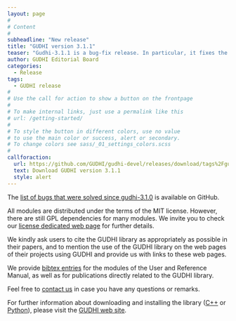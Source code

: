 ```yaml
---
layout: page
#
# Content
#
subheadline: "New release"
title: "GUDHI version 3.1.1"
teaser: "Gudhi-3.1.1 is a bug-fix release. In particular, it fixes the installation of the Python representation module."
author: GUDHI Editorial Board
categories:
  - Release
tags:
  - GUDHI release
#
# Use the call for action to show a button on the frontpage
#
# To make internal links, just use a permalink like this
# url: /getting-started/
#
# To style the button in different colors, use no value
# to use the main color or success, alert or secondary.
# To change colors see sass/_01_settings_colors.scss
#
callforaction:
  url: https://github.com/GUDHI/gudhi-devel/releases/download/tags%2Fgudhi-release-3.1.1/gudhi.3.1.1.tar.gz
  text: Download GUDHI version 3.1.1
  style: alert
---
```


The [list of bugs that were solved since gudhi-3.1.0](https://github.com/GUDHI/gudhi-devel/issues?q=label%3A3.1.1+is%3Aclosed) is available on GitHub.

All modules are distributed under the terms of the MIT license.
However, there are still GPL dependencies for many modules. We invite you to check our [license dedicated web page](https://gudhi.inria.fr/licensing/) for further details.

We kindly ask users to cite the GUDHI library as appropriately as possible in their papers, and to mention the use of the GUDHI library on the web pages of their projects using GUDHI and provide us with links to these web pages.

We provide [bibtex entries](https://gudhi.inria.fr/doc/latest/_citation.html) for the modules of the User and Reference Manual, as well as for publications directly related to the GUDHI library. 

Feel free to [contact us](https://gudhi.inria.fr/contact/) in case you have any questions or remarks.

For further information about downloading and installing the library ([C++](https://gudhi.inria.fr/doc/3.1.1/installation.html) or [Python](https://gudhi.inria.fr/python/3.1.1/installation.html)), please visit the [GUDHI web site](https://gudhi.inria.fr/).
